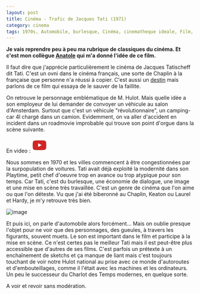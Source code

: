 ```yaml
---
layout: post
title: Cinéma - Trafic de Jacques Tati (1971)
category: cinema
tags: 1970s, Automobile, burlesque, Cinéma, cinematheque ideale, Film, jacques tati
---
```

**Je vais reprendre peu à peu ma rubrique de classiques du cinéma. Et c'est mon collègue <a href="https://anatolemblog.wordpress.com/2018/06/18/jour-de-fete/">Anatole</a> qui m'a donné l'idée de ce film.**

Il faut dire que j'apprécie particulièrement le cinéma de Jacques Tatischeff dit Tati. C'est un ovni dans le cinéma français, une sorte de Chaplin à la française que personne n'a réussi à copier. C'est aussi un <a href="https://fr.wikipedia.org/wiki/Jacques_Tati">destin</a> mais parlons de ce film qui essaya de le sauver de la faillite.

On retrouve le personnage emblématique de M. Hulot. Mais quelle idée a son employeur de lui demander de convoyer un véhicule au salon d'Amsterdam. Surtout que c'est un véhicule "révolutionnaire", un camping-car 4l chargé dans un camion. Evidemment, on va aller d'accident en incident dans un roadmovie improbable qui trouve son point d'orgue dans la scène suivante.

En video : [![video](/images/youtube.png)](https://www.youtube.com/watch?v=aA2Oych939g)

Nous sommes en 1970 et les villes commencent à être congestionnées par la surpopulation de voitures. Tati avait déjà exploité la modernité dans son Playtime, petit chef d'oeuvre trop en avance ou trop atypique pour son temps. Car Tati, c'est du burlesque, une économie de dialogue, une image et une mise en scène très travaillée. C'est un genre de cinéma que l'on aime ou que l'on déteste. Vu que j'ai été biberonné au Chaplin, Keaton ou Laurel et Hardy, je m'y retrouve très bien.

![image](https://filedn.eu/llqi9IBxlYouGRXYG2xlROb/img/2018/trafictati.jpg)

Et puis ici, on parle d'automobile alors forcément... Mais on oublie presque l'objet pour ne voir que des personnages, des gueules, à travers les figurants, souvent muets. Le son est important dans le film et participe à la mise en scène. Ce n'est certes pas le meilleur Tati mais il est peut-être plus accessible que d'autres de ses films. C'est parfois un prétexte à un enchaînement de sketchs et ça manque de liant mais c'est toujours touchant de voir notre Hulot national au prise avec ce monde d'autoroutes et d'embouteillages, comme il l'était avec les machines et les ordinateurs. Un peu le successeur du Charlot des Temps modernes, en quelque sorte.

A voir et revoir sans modération.
